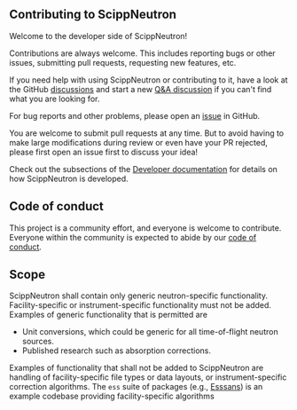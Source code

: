 ## Contributing to ScippNeutron

Welcome to the developer side of ScippNeutron!

Contributions are always welcome.
This includes reporting bugs or other issues, submitting pull requests, requesting new features, etc.

If you need help with using ScippNeutron or contributing to it, have a look at the GitHub [discussions](https://github.com/scipp/scippneutron/discussions) and start a new [Q&A discussion](https://github.com/scipp/scippneutron/discussions/categories/q-a) if you can't find what you are looking for.

For bug reports and other problems, please open an [issue](https://github.com/scipp/scippneutron/issues/new) in GitHub.

You are welcome to submit pull requests at any time.
But to avoid having to make large modifications during review or even have your PR rejected, please first open an issue first to discuss your idea!

Check out the subsections of the [Developer documentation](https://scipp.github.io/scippneutron/developer/index.html) for details on how ScippNeutron is developed.

## Code of conduct

This project is a community effort, and everyone is welcome to contribute.
Everyone within the community is expected to abide by our [code of conduct](https://github.com/scipp/scippneutron/blob/main/CODE_OF_CONDUCT.md).

## Scope

ScippNeutron shall contain only generic neutron-specific functionality.
Facility-specific or instrument-specific functionality must not be added.
Examples of generic functionality that is permitted are

* Unit conversions, which could be generic for all time-of-flight neutron sources.
* Published research such as absorption corrections.

Examples of functionality that shall not be added to ScippNeutron are handling of facility-specific file types or data layouts, or instrument-specific correction algorithms.
The `ess` suite of packages (e.g., [Esssans](https://scipp.github.io/esssans/)) is an example codebase providing facility-specific algorithms
